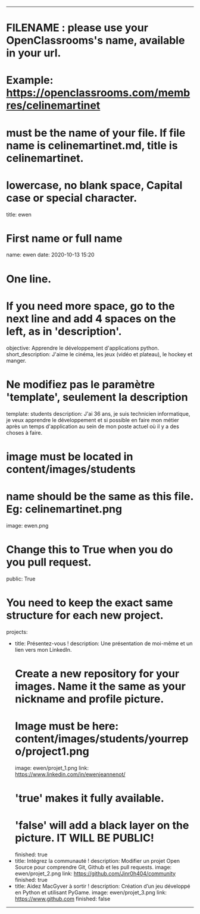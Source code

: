 ---

# FILENAME : please use your OpenClassrooms's name, available in your url.
# Example: https://openclassrooms.com/membres/celinemartinet
# must be the name of your file. If file name is celinemartinet.md, title is celinemartinet.
# lowercase, no blank space, Capital case or special character.
title: ewen

# First name or full name
name: ewen
date: 2020-10-13 15:20

# One line.
# If you need more space, go to the next line and add 4 spaces on the left, as in 'description'.
objective: Apprendre le développement d'applications python.
short_description: J'aime le cinéma, les jeux (vidéo et plateau), le hockey et manger.

# Ne modifiez pas le paramètre 'template', seulement la description
template: students
description:
    J'ai 36 ans, je suis technicien informatique, je veux apprendre le développement et si possible
	en faire mon métier après un temps d'application au sein de mon poste actuel où il y a des choses à faire.

# image must be located in content/images/students
# name should be the same as this file. Eg: celinemartinet.png
image: ewen.png

# Change this to True when you do you pull request.
public: True

# You need to keep the exact same structure for each new project.
projects:
  - title: Présentez-vous !
    description: Une présentation de moi-même et un lien vers mon LinkedIn.
    # Create a new repository for your images. Name it the same as your nickname and profile picture.
    # Image must be here: content/images/students/yourrepo/project1.png
    image: ewen/projet_1.png
    link: https://www.linkedin.com/in/ewenjeannenot/
    # 'true' makes it fully available.
    # 'false' will add a black layer on the picture. IT WILL BE PUBLIC!
    finished: true
  - title: Intégrez la communauté !
    description: Modifier un projet Open Source pour comprendre Git, Github et les pull requests. 
    image: ewen/projet_2.png
    link: https://github.com/Jinr0h404/community
    finished: true
  - title: Aidez MacGyver à sortir !
    description: Création d’un jeu développé en Python et utilisant PyGame.
    image: ewen/projet_3.png
    link: https://www.github.com
    finished: false
---